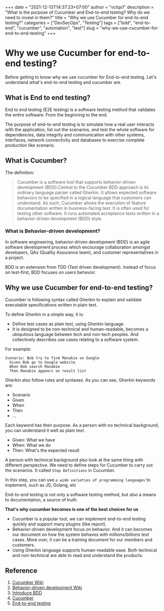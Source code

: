 +++
date = "2021-12-13T14:37:23+07:00"
author = "vctqs1"
description = "What is the purpose of Cucumber and End-to-end testing? Why do we need to invest in them?"
title = "Why we use Cucumber for end-to-end testing?"
categories = ["DevSecOps", "Testing"]
tags = ["bdd", "end-to-end", "cucumber", "automation", "test"]
slug = "why-we-use-cucumber-for-end-to-end-testing"
+++

# Why we use Cucumber for end-to-end testing?

Before getting to know why we use cucumber for End-to-end testing. Let's understand what's end-to-end testing and cucumber are.

## What is End to end testing?

End to end testing (E2E testing) is a software testing method that validates the entire software. From the beginning to the end.

The purpose of end-to-end testing is to simulate how a real user interacts with the application, list out the scenarios, and test the whole software for dependencies, data integrity and communication with other systems, interfaces, network connectivity and databases to exercise complete production like scenario.

## What is Cucumber?

The definition:

> Cucumber is a software tool that supports behavior-driven development (BDD).Central to the Cucumber BDD approach is its ordinary language parser called Gherkin. It allows expected software behaviors to be specified in a logical language that customers can understand. As such, Cucumber allows the execution of feature documentation written in business-facing text. It is often used for testing other software. It runs automated acceptance tests written in a behavior-driven development (BDD) style.

### What is Behavior-driven development?

In software engineering, behavior-driven development (BDD) is an agile software development process which encourage collaboration amongst developers, QAs (Quality Assurance team), and customer representatives in a project.

BDD is an extension from TDD (Test driven development). Instead of focus on test-first, BDD focuses on users behavior.

## Why we use Cucumber for end-to-end testing?

Cucumber is following syntax called Gherkin to explain and validate executable specifications written in plain text.

To define Gherkin in a simple way, it is:

-   Define test cases as plain text, using Gherkin language.
-   It is designed to be non-technical and human-readable, becomes a ubiquitous language between tech and non-tech peoples. And collectively describes use cases relating to a software system.

For example:

```feature
Scenario: Bob try to find Manabie on Google
  Given Bob go to Google website
  When Bob search Manabie
  Then Manabie appears on result list
```

Gherkin also follow rules and syntaxes. As you can see, Gherkin keywords are:

-   Scenario
-   Given
-   When
-   Then
-   ...

Each keyword has their purpose. As a person with no technical background, you can understand it well as plain text.

-   Given: What we have
-   When: What we do
-   Then: What's the expected result

A person with technical background also look at the same thing with different perspective. We need to define steps for Cucumber to carry out the scenarios. It called `Step Definitions` in Cucumber.

In this step, you can use `a wide varieties of programming languages` to implement, such as JS, Golang, etc

End-to-end testing is not only a software testing method, but also a means to documentation, a source of truth.

**That's why cucumber becomes is one of the best choices for us**

-   Cucumber is a popular tool, we can implement end-to-end testing quickly and support many plugins (like report).
-   Behavior-driven development focus on behavior. And it can becomes our document on how the system behaves with millions/billions test cases. More over, it can be a training document for our members and customers.
-   Using Gherkin language supports human-readable ease. Both technical and non-technical are able to read and understand the products.

## Reference

1. [Cucumber Wiki](<https://en.wikipedia.org/wiki/Cucumber_(software)>)
2. [Behavior-driven development Wiki](https://en.wikipedia.org/wiki/Behavior-driven_development)
3. [Introduce BDD](https://automationpanda.com/2017/01/25/bdd-101-introducing-bdd/)
4. [Cucumber](https://cucumber.io/docs/)
5. [End-to-end testing](https://www.guru99.com/end-to-end-testing.html)
